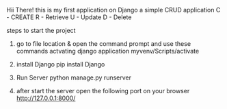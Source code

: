 Hii There!
this is my first application on Django a simple CRUD application 
C - CREATE
R - Retrieve
U - Update 
D - Delete

steps to start the project
1. go to file location & open the command prompt and use these commands
   actvating django application
   myvenv/Scripts/activate

2. install Django
   pip install Django

3. Run Server
   python manage.py runserver

4. after start the server open the following port on your browser
   http://127.0.0.1:8000/
